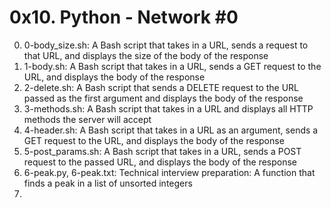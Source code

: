 # 0x10. Python - Network #0

0. 0-body_size.sh: A Bash script that takes in a URL, sends a request to that URL, and displays the size of the body of the response
1. 1-body.sh: A Bash script that takes in a URL, sends a GET request to the URL, and displays the body of the response
2. 2-delete.sh: A Bash script that sends a DELETE request to the URL passed as the first argument and displays the body of the response
3. 3-methods.sh: A Bash script that takes in a URL and displays all HTTP methods the server will accept
4. 4-header.sh: A Bash script that takes in a URL as an argument, sends a GET request to the URL, and displays the body of the response
5. 5-post_params.sh: A Bash script that takes in a URL, sends a POST request to the passed URL, and displays the body of the response
6. 6-peak.py, 6-peak.txt: Technical interview preparation: A function that finds a peak in a list of unsorted integers
7. 
